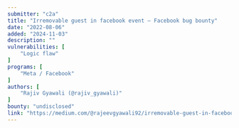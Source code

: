 ```yaml
---
submitter: "c2a"
title: "Irremovable guest in facebook event — Facebook bug bounty"
date: "2022-08-06"
added: "2024-11-03"
description: ""
vulnerabilities: [
    "Logic flaw"
]
programs: [
    "Meta / Facebook"
]
authors: [
    "Rajiv Gyawali (@rajiv_gyawali)"
]
bounty: "undisclosed"
link: "https://medium.com/@rajeevgyawali92/irremovable-guest-in-facebook-event-facebook-bug-bounty-e10e03c98cd5"
---
```




